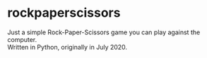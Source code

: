 # rockpaperscissors
Just a simple Rock-Paper-Scissors game you can play against the computer. 
<br>Written in Python, originally in July 2020.</br>
